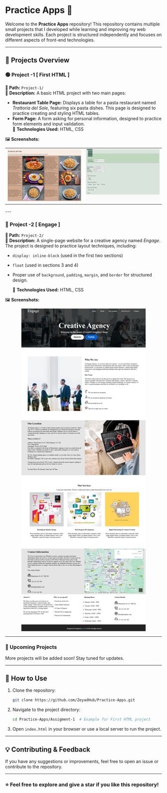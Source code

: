 # Practice Apps 🚀

Welcome to the **Practice Apps** repository! This repository contains multiple small projects that I developed while learning and improving my web development skills. Each project is structured independently and focuses on different aspects of front-end technologies.

---

## 📌 Projects Overview

### 🟢 Project -1 [ First HTML ]

**📂 Path:** `Project-1/`  
🔹 **Description:** A basic HTML project with two main pages:

- **Restaurant Table Page:** Displays a table for a pasta restaurant named _Trattoria del Sole_, featuring six pasta dishes. This page is designed to practice creating and styling HTML tables.
- **Form Page:** A form asking for personal information, designed to practice form elements and input validation.  
  🔹 **Technologies Used:** HTML, CSS

🖼️ **Screenshots:**

<table>
  <tr>
    <td><img src="images/Trattoria-del-Sole.png" width="400" alt="Screenshot-of-trattoria-del-sole"></td>
    <td><img src="images/Personal-Data.png" width="400" alt="Screenshot-of-personal-data-form"></td>
  </tr>
</table>
---

### 🔵 Project -2 [ Engage ]

**📂 Path:** `Project-2/`  
🔹 **Description:** A single-page website for a creative agency named _Engage_. The project is designed to practice layout techniques, including:

- `display: inline-block` (used in the first two sections)
- `float` (used in sections 3 and 4)
- Proper use of `background`, `padding`, `margin`, and `border` for structured design.

  🔹 **Technologies Used:** HTML, CSS

🖼️ **Screenshots:**

<p align="center">
  <img src="images/Engage.png" width="400" alt="Screenshot-of-Engage-website">
</p>

---

### 🚀 Upcoming Projects

More projects will be added soon! Stay tuned for updates.

---

## 📂 How to Use

1. Clone the repository:
   ```bash
   git clone https://github.com/ZeyadHub/Practice-Apps.git
   ```
2. Navigate to the project directory:
   ```bash
   cd Practice-Apps/Assigment-1  # Example for First HTML project
   ```
3. Open `index.html` in your browser or use a local server to run the project.

---

## 💡 Contributing & Feedback

If you have any suggestions or improvements, feel free to open an issue or contribute to the repository.

---

### ⭐ Feel free to explore and give a star if you like this repository!
